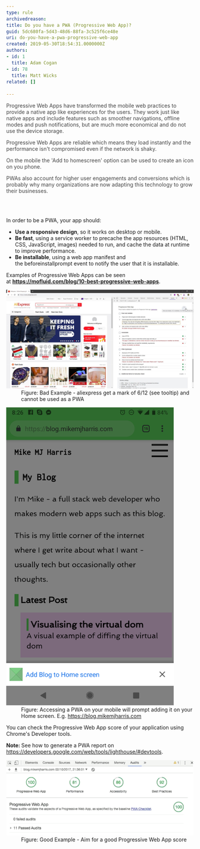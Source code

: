 ```yaml
---
type: rule
archivedreason: 
title: Do you have a PWA (Progressive Web App)?
guid: 5dc680fa-5d43-48d6-88fa-3c525f6ce48e
uri: do-you-have-a-pwa-progressive-web-app
created: 2019-05-30T18:54:31.0000000Z
authors:
- id: 1
  title: Adam Cogan
- id: 78
  title: Matt Wicks
related: []

---
```



<p class="ssw15-rteElement-P"></p><div><div><p class="ssw15-rteElement-P"><span style="color:#444444;"><span style="color:#ffffff;font-family:wf_segoe-ui_normal, "segoe ui", "segoe wp", tahoma, arial, sans-serif;font-size:15px;white-space:pre-wrap;background-color:#911844;"></span>Progressive Web Apps have transformed the mobile web practices to provide a native app like experiences for the users. They work just like native apps and include features such as smoother navigations, offline modes and push notifications, but are much more economical and do not use the device storage. </span></p><p class="ssw15-rteElement-P"><span style="color:#444444;">Progressive Web Apps are reliable which means they load instantly and the performance isn't compromised even if the network is shaky. </span></p><p class="ssw15-rteElement-P"><span style="color:#444444;">On the mobile the 'Add to homescreen' option can be used to create an icon on you phone. </span></p><p class="ssw15-rteElement-P"><span style="color:#444444;">PWAs also account for higher user engagements and conversions which is probably why many organizations are now adapting this technology to grow their businesses.</span></p></div></div>
<br><excerpt class='endintro'></excerpt><br>
<p>​In order to be a PWA, your app should:<br></p><ul><li> 
      <b>Use a responsive design</b>, so it works on desktop or mobile.</li><li> 
      <b>Be fast</b>, using a service worker to precache the app resources (HTML, CSS, JavaScript, images) needed to run, and cache the​ data at runtime to improve performance.<br></li><li> 
      <b>Be installable</b>, using a web app manifest and the beforeinstallprompt event to notify the user that it is installable.​<br></li></ul><p>Examples of Progressive Web Apps can be seen at <a href="https://mofluid.com/blog/10-best-progressive-web-apps/"><b>https://mofluid.com/blog/10-best-progressive-web-apps</b></a>.​<br></p><dl class="badImage"><dt><img src="pwa-bad-example.jpg" alt="pwa-bad-example.jpg" style="width:750px;" /></dt><dd>Figure: Bad Example - aliexpress get a mark of 6/12 (see tooltip) and cannot be used as a PWA</dd></dl><dl class="image"><dt> 
      <img src="pwa-example.png" alt="pwa-example.png" style="width:450px;" />
      <br>
   </dt><dd>Figure: Accessing a PWA on your mobile will prompt adding it on your Home s​creen. E.g. <a href="https://blog.mikemjharris.com/">https://blog.mikemjharris.com</a><br></dd></dl><p class="ssw15-rteElement-P">You can check the Progressive Web App score of your application using Chrome's Developer tools. ​</p><p class="ssw15-rteElement-P">
         <b>Note: </b>See how to generate a PWA report on 
         <a href="https://developers.google.com/web/tools/lighthouse/#devtools">https://developers.google.com/web/tools/lighthouse/#devtools</a>.​<br></p><p></p><dl class="goodImage"><dt> 
            <img src="PWA-tools.png" alt="PWA-tools.png" />​</dt><dd>Figure: Good Example - Aim for a good Progressive Web App score<span style="color:#444444;">​​</span></dd></dl>



